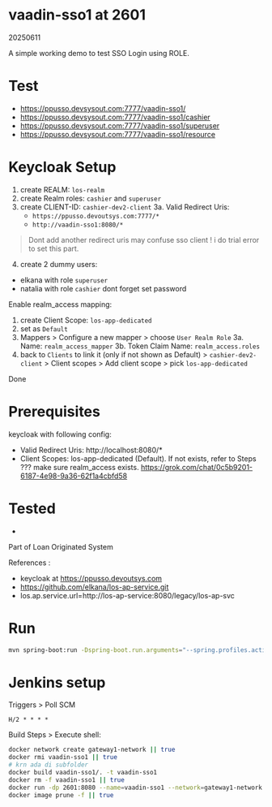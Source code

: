 # vaadin-sso1 at 2601
20250611

A simple working demo to test SSO Login using ROLE.

# Test
- https://ppusso.devsysout.com:7777/vaadin-sso1/
- https://ppusso.devsysout.com:7777/vaadin-sso1/cashier
- https://ppusso.devsysout.com:7777/vaadin-sso1/superuser
- https://ppusso.devsysout.com:7777/vaadin-sso1/resource

# Keycloak Setup
1. create REALM: `los-realm`
2. create Realm roles: `cashier` and `superuser`
3. create CLIENT-ID: `cashier-dev2-client`
3a. Valid Redirect Uris: 
    - `https://ppusso.devoutsys.com:7777/*`
    - `http://vaadin-sso1:8080/*`
> Dont add another redirect uris may confuse sso client ! i do trial error to set this part.
4. create 2 dummy users:
- elkana with role `superuser`
- natalia with role `cashier`
dont forget set password
 
 Enable realm_access mapping:
 1. create Client Scope: `los-app-dedicated`
 2. set as `Default`
 3. Mappers > Configure a new mapper > choose `User Realm Role`
 3a. Name: `realm_access_mapper`
 3b. Token Claim Name: `realm_access.roles`
 4. back to `Clients` to link it (only if not shown as Default) > `cashier-dev2-client` > Client scopes > Add client scope > pick `los-app-dedicated`

Done


# Prerequisites
keycloak with following config:
- Valid Redirect Uris: http://localhost:8080/*
- Client Scopes: los-app-dedicated (Default). If not exists, refer to Steps ??? make sure realm_access exists.
https://grok.com/chat/0c5b9201-6187-4e98-9a36-62f1a4cbfd58

# Tested
-

Part of Loan Originated System

References :
- keycloak at https://ppusso.devoutsys.com
- https://github.com/elkana/los-ap-service.git
- los.ap.service.url=http://los-ap-service:8080/legacy/los-ap-svc

# Run
```sh
mvn spring-boot:run -Dspring-boot.run.arguments="--spring.profiles.active=dev"
```

# Jenkins setup
Triggers > Poll SCM
```
H/2 * * * *
```

Build Steps > Execute shell:
```sh
docker network create gateway1-network || true
docker rmi vaadin-sso1 || true
# krn ada di subfolder
docker build vaadin-sso1/. -t vaadin-sso1
docker rm -f vaadin-sso1 || true
docker run -dp 2601:8080 --name=vaadin-sso1 --network=gateway1-network vaadin-sso1
docker image prune -f || true
```

